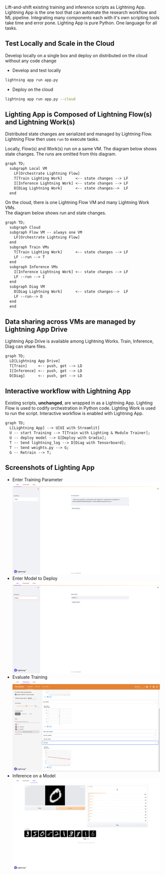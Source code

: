 Lift-and-shift existing training and inference scripts as Lightning App.
Lightning App is the one tool that can automate the research workflow and ML pipeline.
Integrating many components each with it's own scripting tools take time and error pone.
Lighting App is pure Python. 
One language for all tasks.


## Test Locally and Scale in the Cloud

Develop locally on a single box and deploy on distributed on the cloud without any code change
  
- Develop and test locally
```bash
lightning app run app.py
```
- Deploy on the cloud

```bash
lightning app run app.py --cloud
```

## Lighting App is Composed of Lightning Flow(s) and Lightning Work(s)

Distributed state changes are serialized and managed by Lightning Flow.  
Lightning Flow then uses `run` to execute tasks.

Locally, Flow(s) and Work(s) run on a same VM.
The diagram below shows state changes.
The runs are omitted from this diagram.

```mermaid
graph TD;
  subgraph Local VM
    LF[Orchestrate Lightning Flow]
    T[Train Lighting Work]      <-- state changes --> LF
    I[Inference Lightning Work] <-- state changes --> LF
    D[Diag Lightning Work]      <-- state changes-->  LF
  end
```
On the cloud, there is one Lightning Flow VM and many Lightning Work VMs.  
The diagram below shows run and state changes.

```mermaid
graph TD;
  subgraph Cloud
  subgraph Flow VM -- always one VM
    LF[Orchestrate Lightning Flow]
  end
  subgraph Train VMs
    T[Train Lighting Work]      <-- state changes --> LF
    LF --run --> T
  end
  subgraph Inference VMs
    I[Inference Lightning Work] <-- state changes --> LF
    LF --run --> I
  end
  subgraph Diag VM  
    D[Diag Lightning Work]      <-- state changes-->  LF
    LF --run--> D
  end
  end
```

## Data sharing across VMs are managed by Lightning App Drive

Lightning App Drive is available among Lightning Works.
Train, Inference, Diag can share files.

```mermaid
graph TD;
  LD[Lightning App Drive]
  T[Train]     <-- push, get --> LD 
  I[Inference] <-- push, get --> LD
  D[Diag]      <-- push, get --> LD
```

## Interactive workflow with Lightning App
Existing scripts, **unchanged**, are wrapped in as a Lightning App.
Lighting Flow is used to codify orchestration in Python code.
Lighting Work is used to run the script. 
Interactive workflow is enabled with Lightning App.

```mermaid
graph TD;
  L[Lightning App] --> U[UI with Streamlit]
  U -- start Training --> T[Train with Lighting & Module Trainer];
  U -- deploy model --> G[Deploy with Gradio];
  T -- Send lightning_log --> D[Diag with Tensorboard];
  T -- Send weights.py --> G;
  G -- Retrain --> T;
```

## Screenshots of Lighting App

- Enter Training Parameter
![Train](./assets/../static/train.png)
- Enter Model to Deploy
![Deploy](./assets/../static/deploy.png)
- Evaluate Training
![Diag](./assets/../static/diag.png)
- Inference on a Model
![Inference](./assets/../static/inference.png)
